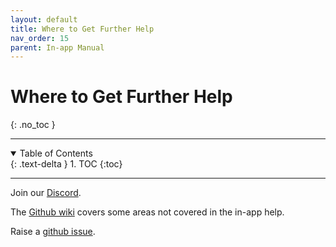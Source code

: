 ```yaml
---
layout: default
title: Where to Get Further Help
nav_order: 15
parent: In-app Manual
---
```


# **Where to Get Further Help**
{: .no_toc }

---

<details open markdown="block">
  <summary>
    Table of Contents
  </summary>
  {: .text-delta }
1. TOC
{:toc}
</details>

---

Join our [Discord](https://discord.gg/2TsNFKt).

The [Github wiki](https://github.com/stashapp/stash/wiki) covers some areas not covered in the in-app help.

Raise a [github issue](https://github.com/stashapp/stash/issues).
